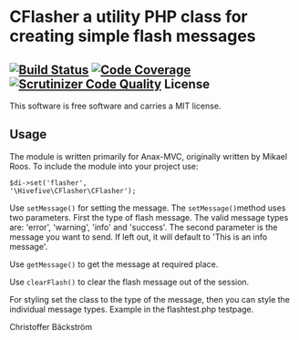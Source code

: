 CFlasher a utility PHP class for creating simple flash messages
==================================
[![Build Status](https://travis-ci.org/hivefive/CFlasher.svg?branch=master)](https://travis-ci.org/hivefive/CFlasher) [![Code Coverage](https://scrutinizer-ci.com/g/hivefive/CFlasher/badges/coverage.png?b=master)](https://scrutinizer-ci.com/g/hivefive/CFlasher/?branch=master) [![Scrutinizer Code Quality](https://scrutinizer-ci.com/g/hivefive/CFlasher/badges/quality-score.png?b=master)](https://scrutinizer-ci.com/g/hivefive/CFlasher/?branch=master)
License
----------------------------------

This software is free software and carries a MIT license.


Usage 
------------------
The module is written primarily for Anax-MVC, originally written by Mikael Roos. To include the module into your project use:

<code>$di->set('flasher', '\Hivefive\CFlasher\CFlasher');</code>


Use <code>setMessage()</code> for setting the message. The <code>setMessage()</code>method uses two parameters. First the type of flash message. The valid message types are:
'error',
'warning',
'info' and 'success'.
The second parameter is the message you want to send. If left out, it will default to 'This is an info message'.

Use <code>getMessage()</code> to get the message at required place. 

Use <code>clearFlash()</code> to clear the flash message out of the session. 

For styling set the class to the type of the message, then you can style the individual message types. Example in the flashtest.php testpage.

  
Christoffer Bäckström

